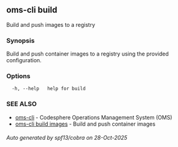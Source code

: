 ## oms-cli build

Build and push images to a registry

### Synopsis

Build and push container images to a registry using the provided configuration.

### Options

```
  -h, --help   help for build
```

### SEE ALSO

* [oms-cli](oms-cli.md)	 - Codesphere Operations Management System (OMS)
* [oms-cli build images](oms-cli_build_images.md)	 - Build and push container images

###### Auto generated by spf13/cobra on 28-Oct-2025
